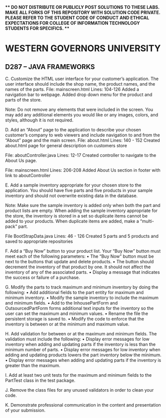 <strong>** DO NOT DISTRIBUTE OR PUBLICLY POST SOLUTIONS TO THESE LABS. MAKE ALL FORKS OF THIS REPOSITORY WITH SOLUTION CODE PRIVATE. PLEASE REFER TO THE STUDENT CODE OF CONDUCT AND ETHICAL EXPECTATIONS FOR COLLEGE OF INFORMATION TECHNOLOGY STUDENTS FOR SPECIFICS. ** </strong>

# WESTERN GOVERNORS UNIVERSITY 
## D287 – JAVA FRAMEWORKS
C.  Customize the HTML user interface for your customer’s application. The user interface should include the shop name, the product names, and the names of the parts.
File: mainscreen.html
Lines: 104-126
Added a navigation bar to webpage. Added drop down menu for the product and parts of the store.

Note: Do not remove any elements that were included in the screen. You may add any additional elements you would like or any images, colors, and styles, although it is not required.

D.  Add an “About” page to the application to describe your chosen customer’s company to web viewers and include navigation to and from the “About” page and the main screen.
File: about.html
Lines: 140 - 152
Created about.html page for general description on customers store

File: aboutController.java
Lines: 12-17
Created controller to navigate to the About Us page.

File: mainscreen.html
Lines: 206-208
Added About Us section in footer with link to aboutController



E.  Add a sample inventory appropriate for your chosen store to the application. You should have five parts and five products in your sample inventory and should not overwrite existing data in the database.

Note: Make sure the sample inventory is added only when both the part and product lists are empty. When adding the sample inventory appropriate for the store, the inventory is stored in a set so duplicate items cannot be added to your products. When duplicate items are added, make a “multi-pack” part.

File BootStrapData.java
Lines: 46 - 126
Created 5 parts and 5 products and saved to appropriate repositories 

F.  Add a “Buy Now” button to your product list. Your “Buy Now” button must meet each of the following parameters:
•  The “Buy Now” button must be next to the buttons that update and delete products.
•  The button should decrement the inventory of that product by one. It should not affect the inventory of any of the associated parts.
•  Display a message that indicates the success or failure of a purchase.

G.  Modify the parts to track maximum and minimum inventory by doing the following:
•  Add additional fields to the part entity for maximum and minimum inventory.
•  Modify the sample inventory to include the maximum and minimum fields.
•  Add to the InhousePartForm and OutsourcedPartForm forms additional text inputs for the inventory so the user can set the maximum and minimum values.
•  Rename the file the persistent storage is saved to.
•  Modify the code to enforce that the inventory is between or at the minimum and maximum value.

H.  Add validation for between or at the maximum and minimum fields. The validation must include the following:
•  Display error messages for low inventory when adding and updating parts if the inventory is less than the minimum number of parts.
•  Display error messages for low inventory when adding and updating products lowers the part inventory below the minimum.
•  Display error messages when adding and updating parts if the inventory is greater than the maximum.

I.  Add at least two unit tests for the maximum and minimum fields to the PartTest class in the test package.

J.  Remove the class files for any unused validators in order to clean your code.

K.  Demonstrate professional communication in the content and presentation of your submission.

